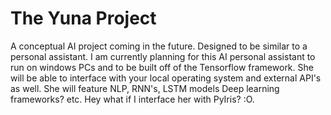 # The Yuna Project
A conceptual AI project coming in the future. Designed to be similar to a personal assistant. I am currently planning for this AI personal
assistant to run on windows PCs and to be built off of the Tensorflow framework. She will be able to interface with your local operating 
system and external API's as well. She will feature NLP, RNN's, LSTM models Deep learning frameworks? etc. Hey what if I interface her 
with PyIris? :O.
